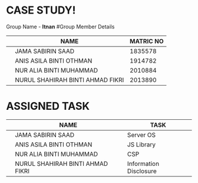 # CASE STUDY!
Group Name - **Itnan**
#Group Member Details

|                |NAME                          |MATRIC NO                      |
|----------------|-------------------------------|-----------------------------|
| |JAMA SABIRIN SAAD         |1835578          |
|        |ANIS ASILA BINTI OTHMAN          |    1914782         |
|   |NUR ALIA BINTI MUHAMMAD   |2010884 |
|       |NURUL SHAHIRAH BINTI AHMAD FIKRI|2013890  |

# ASSIGNED TASK
|                |NAME                          |TASK                    |
|----------------|-------------------------------|-----------------------------|
| |JAMA SABIRIN SAAD         |Server OS         |
|        |ANIS ASILA BINTI OTHMAN          |    JS Library        |
|   |NUR ALIA BINTI MUHAMMAD   |CSP |
|       |NURUL SHAHIRAH BINTI AHMAD FIKRI|Information Disclosure  |
